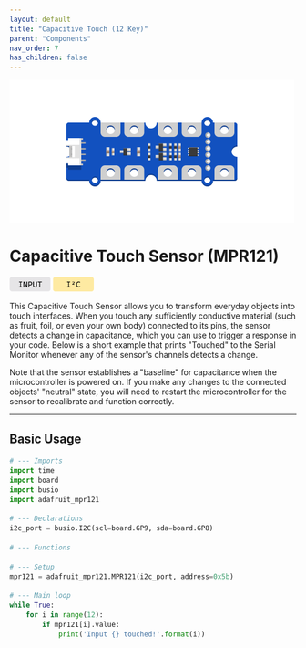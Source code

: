 ```yaml
---
layout: default
title: "Capacitive Touch (12 Key)"
parent: "Components"
nav_order: 7
has_children: false
---
```


<img src="assets/12key-touch.png" alt="MPR121 Touch Sensor" width="500"/>

# Capacitive Touch Sensor (MPR121)
<a href="../../glossary/glossary"><img src="../../glossary/assets/input.png" alt="Input" width="72"/></a> <a href="../../glossary/glossary"><img src="../../glossary/assets/iic.png" alt="Digital" width="72"/></a>

This Capacitive Touch Sensor allows you to transform everyday objects into touch interfaces. When you touch any sufficiently conductive material (such as fruit, foil, or even your own body) connected to its pins, the sensor detects a change in capacitance, which you can use to trigger a response in your code. Below is a short example that prints "Touched" to the Serial Monitor whenever any of the sensor's channels detects a change.

Note that the sensor establishes a "baseline" for capacitance when the microcontroller is powered on. If you make any changes to the connected objects' "neutral" state, you will need to restart the microcontroller for the sensor to recalibrate and function correctly.

---

## Basic Usage
```python
# --- Imports
import time
import board
import busio
import adafruit_mpr121

# --- Declarations
i2c_port = busio.I2C(scl=board.GP9, sda=board.GP8)

# --- Functions

# --- Setup
mpr121 = adafruit_mpr121.MPR121(i2c_port, address=0x5b)

# --- Main loop
while True:
    for i in range(12):
        if mpr121[i].value:
            print('Input {} touched!'.format(i))
```
